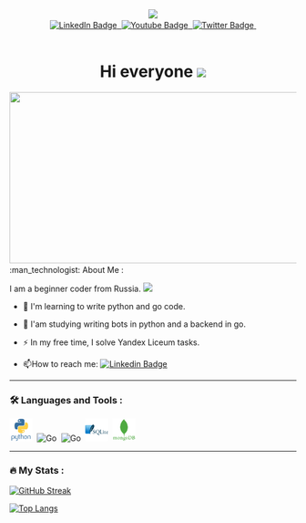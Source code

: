 <div id="header" align="center">
  <img src="https://media.tenor.com/Dc8nFwst79AAAAAi/kek-angry.gif" width="100"/>
</div>

<div id="badges", align="center">
  <a href="https://vk.com/cocok_tvoego_kota">
  <img src="https://img.shields.io/badge/VKontakte-blue?style=for-the-badge&logo=VK&logoColor=white" alt="LinkedIn Badge"/>&nbsp;
  </a>
  <a href="https://www.youtube.com/@soulless_mvp">
  <img src="https://img.shields.io/badge/YouTube-red?style=for-the-badge&logo=youtube&logoColor=white" alt="Youtube Badge"/>&nbsp;
  </a>
  <a href="https://t.me/zxc_golang">
  <img src="https://img.shields.io/badge/Telegram-blue?style=for-the-badge&logo=telegram&logoColor=white" alt="Twitter Badge"/>&nbsp;
  </a>
</div>

<div id="views" align="center">
<img src="https://komarev.com/ghpvc/?username=RootKit41337&style=flat-square&color=blue" alt=""/>
  <h1>
  Hi everyone
  <img src="https://media.giphy.com/media/hvRJCLFzcasrR4ia7z/giphy.gif" width="30px"/>
</h1>
</div>

<div align="center">
  <img src="https://steamuserimages-a.akamaihd.net/ugc/877499696241909143/2910CA663B9FF0A5A4BBDDE5168C4B62AC6A5C8E/?imw=512&amp;imh=288&amp;ima=fit&amp;impolicy=Letterbox&amp;imcolor=%23000000&amp;letterbox=true" width="600" height="300"/>
</div>
:man_technologist: About Me :

I am a beginner coder from Russia. <img src="https://media.giphy.com/media/WUlplcMpOCEmTGBtBW/giphy.gif" width="30"> 

- :telescope: I'm learning to write python and go code.

- :seedling:  I'am studying writing bots in python and a backend in go.

- :zap: In my free time, I solve Yandex Liceum tasks.

- :mailbox:How to reach me: [![Linkedin Badge](https://img.shields.io/badge/Telegram-blue?style=for-the-badge&logo=telegram&logoColor=white)](https://t.me/zxc_rootkit)

---

### :hammer_and_wrench: Languages and Tools :

<div>
  <img src="https://github.com/devicons/devicon/blob/master/icons/python/python-original-wordmark.svg" title="Python" alt="Python" width="40" height="40"/>&nbsp;
  <img src="https://cdn.icon-icons.com/icons2/2699/PNG/512/golang_official_logo_icon_169092.png" title="Python" alt="Go" width="40" height="40"/>&nbsp;
  <img src="https://github.com/rfyiamcool/golang_logo/blob/master/svg/golang_1.svg" title="Python" alt="Go" width="40" height="40"/>&nbsp;
  <img src="https://github.com/devicons/devicon/blob/master/icons/sqlite/sqlite-original-wordmark.svg" title="Python" alt="Go" width="40" height="40"/>&nbsp;
  <img src="https://github.com/devicons/devicon/blob/master/icons/mongodb/mongodb-plain-wordmark.svg" title="Python" alt="Go" width="40" height="40"/>&nbsp;
</div>

---

### :fire: My Stats :

[![GitHub Streak](http://github-readme-streak-stats.herokuapp.com?user=RootKit41337&theme=dark&background=000000)](https://git.io/streak-stats)

[![Top Langs](https://github-readme-stats.vercel.app/api/top-langs/?username=RootKit41337&layout=compact&theme=vision-friendly-dark)](https://github.com/anuraghazra/github-readme-stats)


